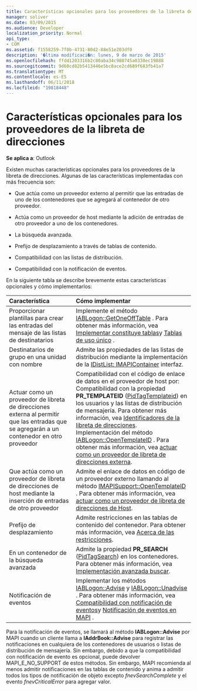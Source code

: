 ```yaml
---
title: Características opcionales para los proveedores de la libreta de direcciones
manager: soliver
ms.date: 03/09/2015
ms.audience: Developer
localization_priority: Normal
api_type:
- COM
ms.assetid: f1558259-7f0b-4731-80d2-88e51e203df0
description: '�ltima modificaci�n: lunes, 9 de marzo de 2015'
ms.openlocfilehash: ffdd1203316b2c80aba34c980745a0330ec19888
ms.sourcegitcommit: 9d60cd82b5413446e5bc8ace2cd689f683fb41a7
ms.translationtype: MT
ms.contentlocale: es-ES
ms.lasthandoff: 06/11/2018
ms.locfileid: "19818448"
---
```

# <a name="optional-features-for-address-book-providers"></a>Características opcionales para los proveedores de la libreta de direcciones

  
  
**Se aplica a**: Outlook 
  
Existen muchas características opcionales para los proveedores de la libreta de direcciones. Algunas de las características implementadas con más frecuencia son:
  
- Que actúa como un proveedor externo al permitir que las entradas de uno de los contenedores que se agregará al contenedor de otro proveedor.
    
- Actúa como un proveedor de host mediante la adición de entradas de otro proveedor a uno de los contenedores.
    
- La búsqueda avanzada.
    
- Prefijo de desplazamiento a través de tablas de contenido.
    
- Compatibilidad con las listas de distribución.
    
- Compatibilidad con la notificación de eventos.
    
En la siguiente tabla se describe brevemente estas características opcionales y cómo implementarlos:
  
|**Característica**|**Cómo implementar**|
|:-----|:-----|
|Proporcionar plantillas para crear las entradas del mensaje de las listas de destinatarios  <br/> |Implemente el método [IABLogon::GetOneOffTable](iablogon-getoneofftable.md) . Para obtener más información, vea [Implementar constituye tablas](implementing-one-off-tables.md)y [Tablas de uso único](one-off-tables.md) .  <br/> |
|Destinatarios de grupo en una unidad con nombre  <br/> |Admite las propiedades de las listas de distribución mediante la implementación de la [IDistList: IMAPIContainer](idistlistimapicontainer.md) interfaz.  <br/> |
|Actuar como un proveedor de libreta de direcciones externa al permitir que las entradas que se agregarán a un contenedor en otro proveedor  <br/> | Compatibilidad con el código de enlace de datos en el proveedor de host por:  <br/>  Compatibilidad con la propiedad **PR_TEMPLATEID** ([PidTagTemplateid](pidtagtemplateid-canonical-property.md)) en los usuarios y las listas de distribución de mensajería. Para obtener más información, vea [Identificadores de la libreta de direcciones](address-book-identifiers.md).  <br/>  Implementación del método [IABLogon::OpenTemplateID](iablogon-opentemplateid.md) . Para obtener más información, vea [actuar como un proveedor de libreta de direcciones externa](acting-as-a-foreign-address-book-provider.md).  <br/> |
|Que actúa como un proveedor de libreta de direcciones de host mediante la inserción de entradas de otro proveedor  <br/> |Admite el enlace de datos en código de un proveedor externo llamando al método [IMAPISupport::OpenTemplateID](imapisupport-opentemplateid.md) . Para obtener más información, vea [actuar como un proveedor de libreta de direcciones de Host](acting-as-a-host-address-book-provider.md).  <br/> |
|Prefijo de desplazamiento  <br/> |Admite restricciones en las tablas de contenido del contenedor. Para obtener más información, vea [Acerca de las restricciones](about-restrictions.md).  <br/> |
|En un contenedor de la búsqueda avanzada  <br/> |Admite la propiedad **PR_SEARCH** ([PidTagSearch](pidtagsearch-canonical-property.md)) en los contenedores. Para obtener más información, vea [Implementación avanzada buscar](implementing-advanced-searching.md).  <br/> |
|Notificación de eventos  <br/> |Implementar los métodos [IABLogon::Advise](iablogon-advise.md) y [IABLogon::Unadvise](iablogon-unadvise.md) . Para obtener más información, vea [Compatibilidad con notificación de eventos](supporting-event-notification.md)y [Notificación de eventos en MAPI](event-notification-in-mapi.md) .  <br/> |
   
Para la notificación de eventos, se llamará al método **IABLogon::Advise** por MAPI cuando un cliente llama a **IAddrBook::Advise** para registrar las notificaciones en cualquiera de los contenedores de usuarios o listas de distribución de mensajería. Sin embargo, debido a que la compatibilidad con notificación de evento es opcional, puede devolver MAPI_E_NO_SUPPORT de estos métodos. Sin embargo, MAPI recomienda al menos admitir notificaciones en las tablas de contenido y anima a admitir todos los tipos de notificación de objeto excepto _fnevSearchComplete_ y el evento _fnevCriticalError_ para agregar valor. 
  

